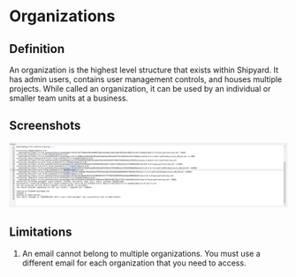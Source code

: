 # Organizations

## Definition

An organization is the highest level structure that exists within Shipyard. It has admin users, contains user management controls, and houses multiple projects. While called an organization, it can be used by an individual or smaller team units at a business.

## Screenshots

![](../../.gitbook/assets/image%20%2829%29.png)

## **Limitations**

1. An email cannot belong to multiple organizations. You must use a different email for each organization that you need to access.

